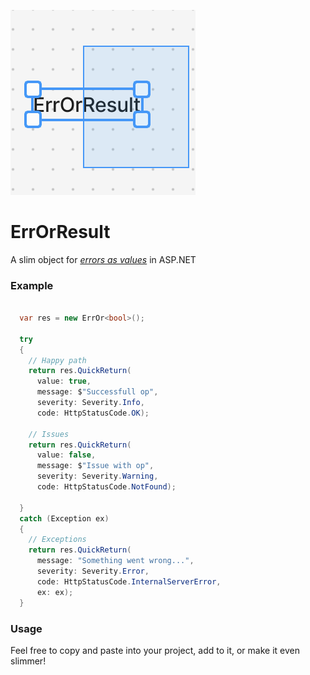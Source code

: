 ![ErrOrResult](ErrOrResult.png)

# ErrOrResult

A slim object for _[errors as values](https://go.dev/blog/errors-are-values)_ in ASP.NET

### Example

```csharp

  var res = new ErrOr<bool>();

  try
  {
    // Happy path
    return res.QuickReturn(
      value: true,
      message: $"Successfull op",
      severity: Severity.Info,
      code: HttpStatusCode.OK);

    // Issues
    return res.QuickReturn(
      value: false,
      message: $"Issue with op",
      severity: Severity.Warning,
      code: HttpStatusCode.NotFound);

  }
  catch (Exception ex)
  {
    // Exceptions
    return res.QuickReturn(
      message: "Something went wrong...",
      severity: Severity.Error,
      code: HttpStatusCode.InternalServerError,
      ex: ex);
  }

```

### Usage

Feel free to copy and paste into your project, add to it, or make it even slimmer!
